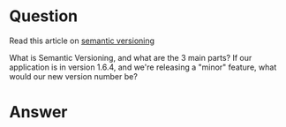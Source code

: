 # Question
Read this article on [semantic versioning](https://www.baeldung.com/cs/semantic-versioning)

What is Semantic Versioning, and what are the 3 main parts? If our application is in version 1.6.4, and we're releasing a "minor" feature, what would our new version number be?

# Answer
